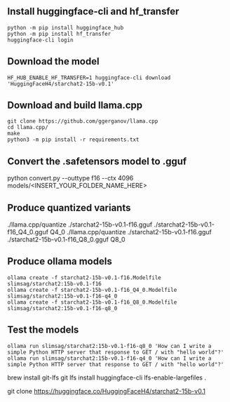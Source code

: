 ## Install huggingface-cli and hf_transfer

```
python -m pip install huggingface_hub
python -m pip install hf_transfer
huggingface-cli login
```

## Download the model

```
HF_HUB_ENABLE_HF_TRANSFER=1 huggingface-cli download 'HuggingFaceH4/starchat2-15b-v0.1'
```

## Download and build llama.cpp

```
git clone https://github.com/ggerganov/llama.cpp
cd llama.cpp/
make
python3 -m pip install -r requirements.txt
```

## Convert the .safetensors model to .gguf

python convert.py --outtype f16 --ctx 4096 models/<INSERT_YOUR_FOLDER_NAME_HERE> 

## Produce quantized variants

./llama.cpp/quantize ./starchat2-15b-v0.1-f16.gguf ./starchat2-15b-v0.1-f16_Q4_0.gguf Q4_0
./llama.cpp/quantize ./starchat2-15b-v0.1-f16.gguf ./starchat2-15b-v0.1-f16_Q8_0.gguf Q8_0

## Produce ollama models

```
ollama create -f starchat2-15b-v0.1-f16.Modelfile slimsag/starchat2:15b-v0.1-f16
ollama create -f starchat2-15b-v0.1-f16_Q4_0.Modelfile slimsag/starchat2:15b-v0.1-f16-q4_0
ollama create -f starchat2-15b-v0.1-f16_Q8_0.Modelfile slimsag/starchat2:15b-v0.1-f16-q8_0
```

## Test the models

```
ollama run slimsag/starchat2:15b-v0.1-f16-q8_0 'How can I write a simple Python HTTP server that response to GET / with "hello world"?'
ollama run slimsag/starchat2:15b-v0.1-f16-q4_0 'How can I write a simple Python HTTP server that response to GET / with "hello world"?'
```






brew install git-lfs
git lfs install
huggingface-cli lfs-enable-largefiles .


git clone https://huggingface.co/HuggingFaceH4/starchat2-15b-v0.1
